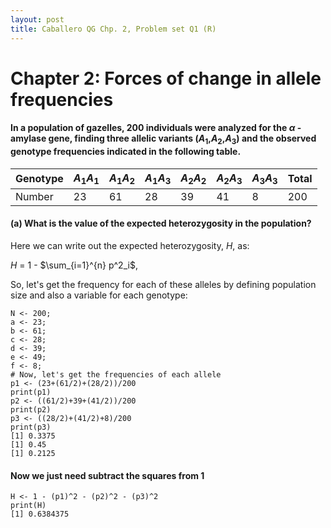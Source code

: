 ```yaml
---
layout: post
title: Caballero QG Chp. 2, Problem set Q1 (R)
---
```


# Chapter 2: Forces of change in allele frequencies

#### In a population of gazelles, 200 individuals were analyzed for the $\alpha$ - amylase gene, finding three allelic variants (*A*$_1$,*A*$_2$,*A*$_3$) and the observed genotype frequencies indicated in the following table. 

| Genotype | *A*$_1$*A*$_1$ | *A*$_1$*A*$_2$ | *A*$_1$*A*$_3$ | *A*$_2$*A*$_2$ | *A*$_2$*A*$_3$ | *A*$_3$*A*$_3$ | Total |
| --- | --- | --- | --- | --- | --- | --- | --- |
| Number | 23 | 61 | 28 | 39 | 41 | 8 | 200 |

#### (a) What is the value of the expected heterozygosity in the population?
Here we can write out the expected heterozygosity, *H*, as:

*H* = 1 - $\sum_{i=1}^{n} p^2_i$,

So, let's get the frequency for each of these alleles by defining population size and also a variable for each genotype:

```
N <- 200;
a <- 23;
b <- 61;
c <- 28;
d <- 39;
e <- 49;
f <- 8;
# Now, let's get the frequencies of each allele
p1 <- (23+(61/2)+(28/2))/200
print(p1)
p2 <- ((61/2)+39+(41/2))/200
print(p2)
p3 <- ((28/2)+(41/2)+8)/200
print(p3)
[1] 0.3375
[1] 0.45
[1] 0.2125
```
#### Now we just need subtract the squares from 1
```
H <- 1 - (p1)^2 - (p2)^2 - (p3)^2
print(H)
[1] 0.6384375
```
